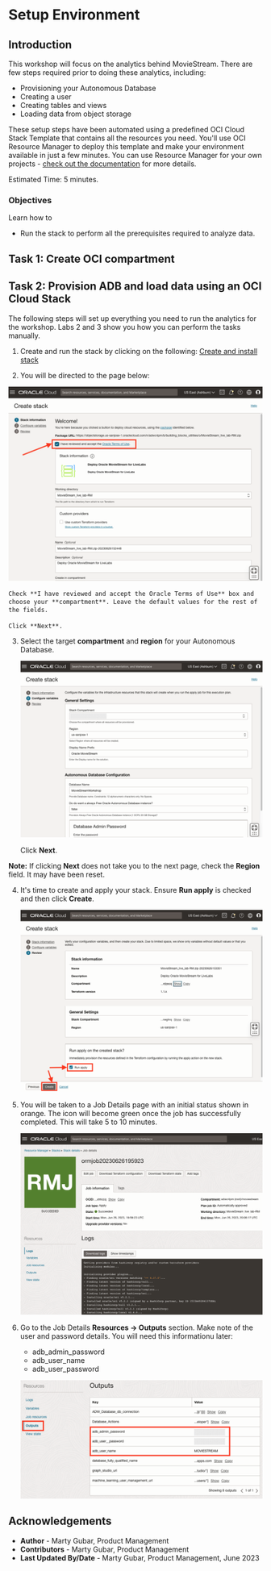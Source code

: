 # Setup Environment
## Introduction

This workshop will focus on the analytics behind MovieStream. There are few steps required prior to doing these analytics, including:
* Provisioning your Autonomous Database
* Creating a user
* Creating tables and views
* Loading data from object storage

These setup steps have been automated using a predefined OCI Cloud Stack Template that contains all the resources you need. You'll use OCI Resource Manager to deploy this template and make your environment available in just a few minutes. You can use Resource Manager for your own projects - [check out the documentation](https://docs.oracle.com/en-us/iaas/Content/ResourceManager/Concepts/resourcemanager.htm) for more details.

Estimated Time: 5 minutes.

### Objectives

Learn how to
* Run the stack to perform all the prerequisites required to analyze data. 

## Task 1: Create OCI compartment
[](include:iam-compartment-create-body.md)

## Task 2: Provision ADB and load data using an OCI Cloud Stack

The following steps will set up everything you need to run the analytics for the workshop. Labs 2 and 3 show you how you can perform the tasks manually.


1. Create and run the stack by clicking on the following: [Create and install stack](https://cloud.oracle.com/resourcemanager/stacks/create?region=home&zipUrl=https://github.com/oracle-devrel/terraform-oci-oracle-cloud-foundation/releases/download/v1.0.0/Deploy-Autonomous-Database-and-the-MovieStream-data-sets-for-Oracle-LiveLabs-RM.zip&zipUrlVariables={&quot;tag&quot;:&quot;end-to-end&quot;,&quot;run\_post\_load_procedures&quot;:&quot;true&quot;,&quot;db\_name&quot;:&quot;myquickstart&quot;})

2. You will be directed to the page below: 

  ![The create stack page](./images/create-stack.png "")

    Check **I have reviewed and accept the Oracle Terms of Use** box and choose your **compartment**. Leave the default values for the rest of the fields. 
    
    Click **Next**.

3. Select the target **compartment** and **region** for your Autonomous Database. 

    ![The create stack page](./images/stack-info.png "")

    Click **Next**. 

  **Note:** If clicking **Next** does not take you to the next page, check the **Region** field. It may have been reset.

4. It's time to create and apply your stack. Ensure **Run apply** is checked and then click **Create**.

    ![The create stack page](./images/click-create.png "")

5. You will be taken to a Job Details page with an initial status shown in orange. The icon will become green once the job has successfully completed. This will take 5 to 10 minutes.

    ![Job has been successful](./images/stack-success.png "")

6. Go to the Job Details **Resources -> Outputs** section. Make note of the user and password details. You will need this informationu later:
    * adb\_admin\_password
    * adb\_user\_name
    * adb\_user\_password

    ![User details](./images/output.png "")

## Acknowledgements
  * **Author** - Marty Gubar, Product Management
  * **Contributors** -  Marty Gubar, Product Management
* **Last Updated By/Date** - Marty Gubar, Product Management, June 2023